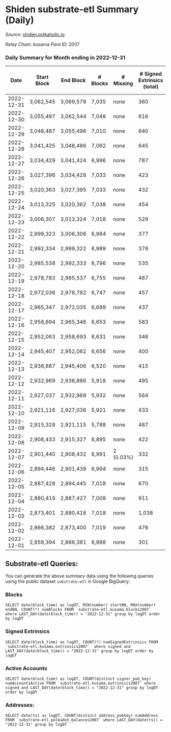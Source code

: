 # Shiden substrate-etl Summary (Daily)

_Source_: [shiden.polkaholic.io](https://shiden.polkaholic.io)

*Relay Chain*: kusama
*Para ID*: 2007



### Daily Summary for Month ending in 2022-12-31


| Date | Start Block | End Block | # Blocks | # Missing | # Signed Extrinsics (total) | # Active Accounts | # Addresses with Balances | # Events | # Transfers | # XCM Transfers In | # XCM Transfers Out |
| ---- | ----------- | --------- | -------- | --------- | --------------------------- | ----------------- | ------------------------- | -------- | ----------- | ------------------ | ------------------- |
| 2022-12-31 | 3,062,545 | 3,069,579 | 7,035 | none  | 360 | 102 | 636,067 | 51,475 | 7,195 ($19,436.98) | 1 ($3.36) | 3 ($4.20) |
| 2022-12-30 | 3,055,497 | 3,062,544 | 7,048 | none  | 616 | 142 | 636,052 | 72,566 | 7,643 ($75,982.40) | 1 ($0.89) | 3 ($151.64) |
| 2022-12-29 | 3,048,487 | 3,055,496 | 7,010 | none  | 640 | 171 | 636,004 | 58,560 | 7,491 ($1,172,321.26) | 1 ($104.56) |   |
| 2022-12-28 | 3,041,425 | 3,048,486 | 7,062 | none  | 645 | 161 | 635,943 | 64,182 | 7,868 ($109,734.37) | 1 ($15.16) | 2 ($114.83) |
| 2022-12-27 | 3,034,429 | 3,041,424 | 6,996 | none  | 787 | 117 | 635,850 | 107,585 | 7,230 ($21,182.87) | 3 ($115.49) | 1 ($115.13) |
| 2022-12-26 | 3,027,396 | 3,034,428 | 7,033 | none  | 423 | 113 | 635,823 | 59,388 | 7,297 ($39,253.37) | 3 ($4.68) | 1 ($4.81) |
| 2022-12-25 | 3,020,363 | 3,027,395 | 7,033 | none  | 432 | 120 | 635,807 | 59,125 | 7,430 ($43,819.16) |   | 1 ($200.41) |
| 2022-12-24 | 3,013,325 | 3,020,362 | 7,038 | none  | 454 | 124 | 635,771 | 55,861 | 7,174 ($63,520.28) | 1 ($25.28) |   |
| 2022-12-23 | 3,006,307 | 3,013,324 | 7,018 | none  | 529 | 100 | 635,736 | 56,657 | 7,457 ($148,430.14) | 1 ($80.83) |   |
| 2022-12-22 | 2,999,323 | 3,006,306 | 6,984 | none  | 377 | 95 | 635,707 | 52,267 | 7,227 ($35,101.65) |   |   |
| 2022-12-21 | 2,992,334 | 2,999,322 | 6,989 | none  | 378 | 103 | 635,685 | 53,419 | 7,087 ($12,520.56) | 2 ($0.63) | 2 ($10.53) |
| 2022-12-20 | 2,985,538 | 2,992,333 | 6,796 | none  | 535 | 122 | 635,670 | 60,172 | 7,282 ($42,895.37) | 1 ($201.58) |   |
| 2022-12-19 | 2,978,783 | 2,985,537 | 6,755 | none  | 467 | 129 | 635,627 | 59,743 | 7,284 ($76,748.26) | 3 ($319.26) | 1 ($0.32) |
| 2022-12-18 | 2,972,036 | 2,978,782 | 6,747 | none  | 457 | 101 | 635,594 | 60,972 | 7,082 ($15,823.41) | 2 ($416.30) | 1 ($174.98) |
| 2022-12-17 | 2,965,347 | 2,972,035 | 6,689 | none  | 437 | 117 | 635,572 | 61,765 | 6,857 ($112,672.38) |   | 1 ($198.80) |
| 2022-12-16 | 2,958,694 | 2,965,346 | 6,653 | none  | 583 | 118 | 635,562 | 59,344 | 6,824 ($92,262.47) | 2 ($78.76) | 4 ($400.13) |
| 2022-12-15 | 2,952,063 | 2,958,693 | 6,631 | none  | 346 | 91 | 635,547 | 50,664 | 6,931 ($22,787.83) |   |   |
| 2022-12-14 | 2,945,407 | 2,952,062 | 6,656 | none  | 400 | 87 |  | 54,993 | 6,823 ($147,624.46) |   |   |
| 2022-12-13 | 2,938,887 | 2,945,406 | 6,520 | none  | 415 | 89 |  | 63,256 | 6,766 ($120,459.78) |   |   |
| 2022-12-12 | 2,932,969 | 2,938,886 | 5,918 | none  | 495 | 118 | 635,489 | 61,299 | 6,308 ($470,815.56) | 2 ($222.63) | 3 ($0.70) |
| 2022-12-11 | 2,927,037 | 2,932,968 | 5,932 | none  | 564 | 107 | 635,463 | 77,964 | 5,992 ($25,855.90) |   |   |
| 2022-12-10 | 2,921,116 | 2,927,036 | 5,921 | none  | 433 | 107 | 635,455 | 50,367 | 6,097 ($52,498.68) |   |   |
| 2022-12-09 | 2,915,328 | 2,921,115 | 5,788 | none  | 487 | 135 | 635,447 | 49,826 | 6,174 ($333,927.89) | 1 ($264.12) |   |
| 2022-12-08 | 2,908,433 | 2,915,327 | 6,895 | none  | 422 | 117 | 635,424 | 58,073 | 7,225 ($241,633.41) |   | 1 ($0.04) |
| 2022-12-07 | 2,901,440 | 2,908,432 | 6,991 | 2 (0.03%) | 332 | 116 | 635,395 | 65,514 | 7,425 ($134,061.67) |   | 5 ($12.80) |
| 2022-12-06 | 2,894,446 | 2,901,439 | 6,994 | none  | 315 | 93 | 635,359 | 57,794 | 7,196 ($151,162.80) | 1 ($21.49) | 1 ($0.01) |
| 2022-12-05 | 2,887,428 | 2,894,445 | 7,018 | none  | 670 | 143 | 635,337 | 76,579 | 8,400 ($1,846,326.48) | 1 ($310.33) |   |
| 2022-12-04 | 2,880,419 | 2,887,427 | 7,009 | none  | 911 | 180 | 635,319 | 86,690 | 8,113 ($678,661.17) | 2 ($479.97) |   |
| 2022-12-03 | 2,873,401 | 2,880,418 | 7,018 | none  | 1,038 | 195 | 635,292 | 83,827 | 8,500 ($1,057,710.59) | 2 ($390.57) | 2 ($135.15) |
| 2022-12-02 | 2,866,382 | 2,873,400 | 7,019 | none  | 476 | 100 | 635,234 | 78,193 | 7,614 ($282,518.85) | 3 ($623.88) | 7 ($1.71) |
| 2022-12-01 | 2,859,394 | 2,866,381 | 6,988 | none  | 301 | 89 | 635,218 | 53,013 | 7,133 ($95,036.08) | 1 ($2.84) | 2 ($3.78) |

## Substrate-etl Queries:
You can generate the above summary data using the following queries using the public dataset `substrate-etl` in Google BigQuery:


### Blocks
```
SELECT date(block_time) as logDT, MIN(number) startBN, MAX(number) endBN, COUNT(*) numBlocks FROM `substrate-etl.kusama.blocks2007`  where LAST_DAY(date(block_time)) = "2022-12-31" group by logDT order by logDT
```


### Signed Extrinsics
```
SELECT date(block_time) as logDT, COUNT(*) numSignedExtrinsics FROM `substrate-etl.kusama.extrinsics2007`  where signed and LAST_DAY(date(block_time)) = "2022-12-31" group by logDT order by logDT
```


### Active Accounts
```
SELECT date(block_time) as logDT, COUNT(distinct signer_pub_key) numAccountsActive FROM `substrate-etl.kusama.extrinsics2007` where signed and LAST_DAY(date(block_time)) = "2022-12-31" group by logDT order by logDT
```


### Addresses:
```
SELECT date(ts) as logDT, COUNT(distinct address_pubkey) numAddress FROM `substrate-etl.polkadot.balances2007` where LAST_DAY(date(ts)) = "2022-12-31" group by logDT```

